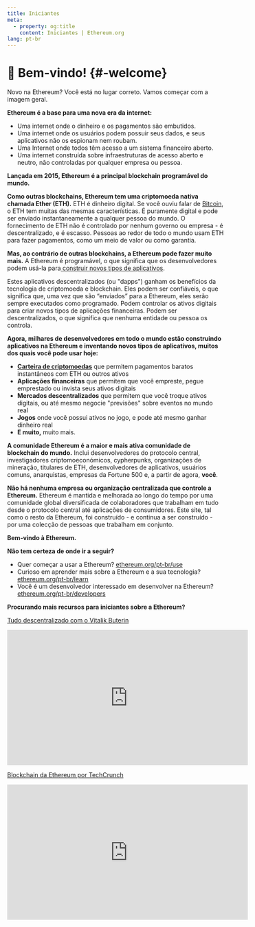```yaml
---
title: Iniciantes
meta:
  - property: og:title
    content: Iniciantes | Ethereum.org
lang: pt-br
---
```


# :wave: Bem-vindo! {#-welcome}

Novo na Ethereum? Você está no lugar correto. Vamos começar com a imagem geral.

**Ethereum é a base para uma nova era da internet:**

- Uma internet onde o dinheiro e os pagamentos são embutidos.
- Uma internet onde os usuários podem possuir seus dados, e seus aplicativos não os espionam nem roubam.
- Uma Internet onde todos têm acesso a um sistema financeiro aberto.
- Uma internet construída sobre infraestruturas de acesso aberto e neutro, não controladas por qualquer empresa ou pessoa.

**Lançada em 2015, Ethereum é a principal blockchain programável do mundo.**

**Como outras blockchains, Ethereum tem uma criptomoeda nativa chamada Ether (ETH).** ETH é dinheiro digital. Se você ouviu falar de [Bitcoin](http://bitcoin.org/), o ETH tem muitas das mesmas características. É puramente digital e pode ser enviado instantaneamente a qualquer pessoa do mundo. O fornecimento de ETH não é controlado por nenhum governo ou empresa - é descentralizado, e é escasso. Pessoas ao redor de todo o mundo usam ETH para fazer pagamentos, como um meio de valor ou como garantia.

**Mas, ao contrário de outras blockchains, a Ethereum pode fazer muito mais.** A Ethereum é programável, o que significa que os desenvolvedores podem usá-la para[ construir novos tipos de aplicativos](pt-br/use/#1-use-an-application-built-on-ethereum).

Estes aplicativos descentralizados (ou "dapps") ganham os benefícios da tecnologia de criptomoeda e blockchain. Eles podem ser confiáveis, o que significa que, uma vez que são “enviados” para a Ethereum, eles serão sempre executados como programado. Podem controlar os ativos digitais para criar novos tipos de aplicações financeiras. Podem ser descentralizados, o que significa que nenhuma entidade ou pessoa os controla.

**Agora, milhares de desenvolvedores em todo o mundo estão construindo aplicativos na Ethereum e inventando novos tipos de aplicativos, muitos dos quais você pode usar hoje:**

- [**Carteira de criptomoedas**](/pt-br/use/#3-what-is-a-wallet-and-which-one-should-i-use/) que permitem pagamentos baratos instantâneos com ETH ou outros ativos
- **Aplicações financeiras** que permitem que você empreste, pegue emprestado ou invista seus ativos digitais
- **Mercados descentralizados** que permitem que você troque ativos digitais, ou até mesmo negocie "previsões" sobre eventos no mundo real
- **Jogos** onde você possui ativos no jogo, e pode até mesmo ganhar dinheiro real
- **E muito,** muito mais.

**A comunidade Ethereum é a maior e mais ativa comunidade de blockchain do mundo.** Inclui desenvolvedores do protocolo central, investigadores criptomoeconómicos, cypherpunks, organizações de mineração, titulares de ETH, desenvolvedores de aplicativos, usuários comuns, anarquistas, empresas da Fortune 500 e, a partir de agora, **você**.

**Não há nenhuma empresa ou organização centralizada que controle a Ethereum.** Ethereum é mantida e melhorada ao longo do tempo por uma comunidade global diversificada de colaboradores que trabalham em tudo desde o protocolo central até aplicações de consumidores. Este site, tal como o resto da Ethereum, foi construído - e continua a ser construído - por uma colecção de pessoas que trabalham em conjunto.

**Bem-vindo à Ethereum.**

**Não tem certeza de onde ir a seguir?**

- Quer começar a usar a Ethereum? [ethereum.org/pt-br/use](/pt-br/use/)
- Curioso em aprender mais sobre a Ethereum e a sua tecnologia? [ethereum.org/pt-br/learn](/pt-br/learn/)
- Você é um desenvolvedor interessado em desenvolver na Ethereum? [ethereum.org/pt-br/developers](/pt-br/developers/)

**Procurando mais recursos para iniciantes sobre a Ethereum?**

[Tudo descentralizado com o Vitalik Buterin](https://youtu.be/WSN5BaCzsbo)

<div class="iframe-container">
  <iframe width="560" height="315" src="https://www.youtube.com/embed/WSN5BaCzsbo" frameborder="0" allow="accelerometer; autoplay; encrypted-media; gyroscope; picture-in-picture" allowfullscreen></iframe>
</div>

[Blockchain da Ethereum por TechCrunch](https://www.youtube.com/watch?v=WfULutvxvzY)

<div class="iframe-container">
  <iframe width="560" height="315" src="https://www.youtube.com/embed/WfULutvxvzY" frameborder="0" allow="accelerometer; autoplay; encrypted-media; gyroscope; picture-in-picture" allowfullscreen></iframe>
</div>
